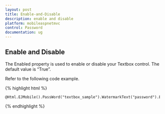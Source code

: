```yaml
---
layout: post
title: Enable-and-Disable
description: enable and disable
platform: mobileaspnetmvc
control: Password
documentation: ug
---
```


## Enable and Disable

The Enabled property is used to enable or disable your Textbox control. The default value is “True”.

Refer to the following code example.

{% highlight html %}

    @Html.EJMobile().PassWord("textbox_sample").WatermarkText("password").Enabled(false)





{% endhighlight %}



